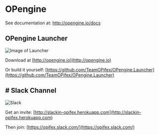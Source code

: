 # OPengine
See documentation at: http://opengine.io/docs

## OPengine Launcher
![Image of Launcher](https://i.imgur.com/h6wflMI.gif)

Download at [http://opengine.io](http://opengine.io)

Or build it yourself: [https://github.com/TeamOPifex/OPengine.Launcher](https://github.com/TeamOPifex/OPengine.Launcher)

## # Slack Channel
![Slack](http://i.imgur.com/zIHioUX.png)

Get an invite: [http://slackin-opifex.herokuapp.com](http://slackin-opifex.herokuapp.com)

Then join: [https://opifex.slack.com/](https://opifex.slack.com/)
